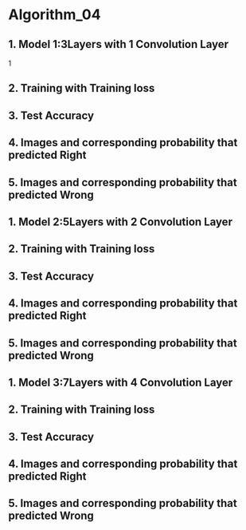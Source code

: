 # Algorithm_04
## 1. Model 1:3Layers with 1 Convolution Layer
1
## 2. Training with Training loss

## 3. Test Accuracy

## 4. Images and corresponding probability that predicted Right

## 5. Images and corresponding probability that predicted Wrong

## 1. Model 2:5Layers with 2 Convolution Layer

## 2. Training with Training loss

## 3. Test Accuracy

## 4. Images and corresponding probability that predicted Right

## 5. Images and corresponding probability that predicted Wrong

## 1. Model 3:7Layers with 4 Convolution Layer

## 2. Training with Training loss

## 3. Test Accuracy

## 4. Images and corresponding probability that predicted Right

## 5. Images and corresponding probability that predicted Wrong
